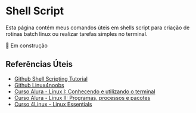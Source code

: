 # Shell Script

Esta página contém meus comandos úteis em shells script para criação de rotinas batch linux ou realizar tarefas simples no terminal.

:construction: Em construção

## Referências Úteis
- [Github Shell Scripting Tutorial](https://github.com/techarkit/shell-scripting-tutorial)
- [Github Linux4noobs](https://github.com/LucasHe4rt/linux4noobs)
- [Curso Alura - Linux I: Conhecendo e utilizando o terminal](https://www.alura.com.br/curso-online-linux-ubuntu)
- [Curso Alura - Linux II: Programas, processos e pacotes](https://www.alura.com.br/curso-online-linux-ubuntu-processos)
- [Curso 4Linux - Linux Essentials](https://4linux.com.br/cursos/treinamento/linux-essentials/)
